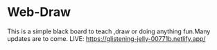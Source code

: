 # Web-Draw
This is a simple black board to teach ,draw or doing anything fun.Many updates are to come.
LIVE: https://glistening-jelly-00771b.netlify.app/
